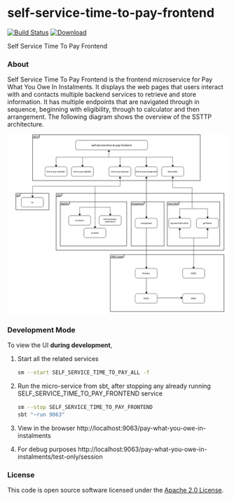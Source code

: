 # self-service-time-to-pay-frontend


[![Build Status](https://travis-ci.org/hmrc/self-service-time-to-pay-frontend.svg?branch=master)](https://travis-ci.org/hmrc/self-service-time-to-pay-frontend) [ ![Download](https://api.bintray.com/packages/hmrc/releases/self-service-time-to-pay-frontend/images/download.svg) ](https://bintray.com/hmrc/releases/self-service-time-to-pay-frontend/_latestVersion)

Self Service Time To Pay Frontend

### About
Self Service Time To Pay Frontend is the frontend microservice for Pay What You Owe In Instalments.
It displays the web pages that users interact with and contacts multiple backend services to retrieve and store information.
It has multiple endpoints that are navigated through in sequence, beginning with eligibility, through to calculator and then arrangement.
The following diagram shows the overview of the SSTTP architecture.

<a href="https://github.com/hmrc/self-service-time-to-pay-frontend">
    <p align="center">
      <img src="https://raw.githubusercontent.com/hmrc/self-service-time-to-pay-frontend/master/public/ServiceOverview.png" alt="ServiceOverview">
    </p>
</a>

### Development Mode

To view the UI **during development**,

1. Start all the related services
    ```bash
    sm --start SELF_SERVICE_TIME_TO_PAY_ALL -f
    ```

2. Run the micro-service from sbt, after stopping any already running SELF_SERVICE_TIME_TO_PAY_FRONTEND service
    ```bash
    sm --stop SELF_SERVICE_TIME_TO_PAY_FRONTEND
    sbt "~run 9063"
    ```
    
3. View in the browser
 http://localhost:9063/pay-what-you-owe-in-instalments

4. For debug purposes
  http://localhost:9063/pay-what-you-owe-in-instalments/test-only/session


### License

This code is open source software licensed under the [Apache 2.0 License]("http://www.apache.org/licenses/LICENSE-2.0.html").
